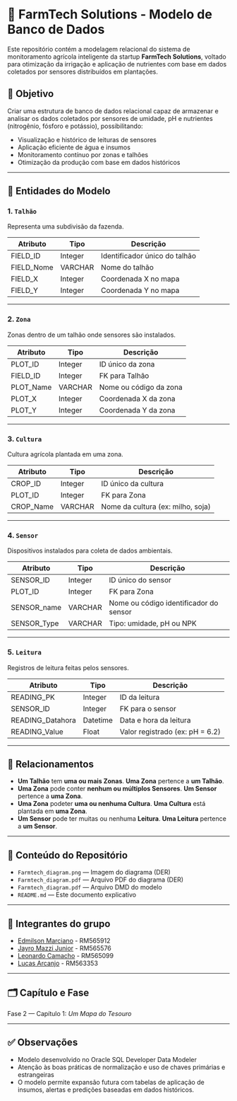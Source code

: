 # 🌱 FarmTech Solutions - Modelo de Banco de Dados

Este repositório contém a modelagem relacional do sistema de monitoramento agrícola inteligente da startup **FarmTech Solutions**, voltado para otimização da irrigação e aplicação de nutrientes com base em dados coletados por sensores distribuídos em plantações.

## 📌 Objetivo

Criar uma estrutura de banco de dados relacional capaz de armazenar e analisar os dados coletados por sensores de umidade, pH e nutrientes (nitrogênio, fósforo e potássio), possibilitando:

- Visualização e histórico de leituras de sensores
- Aplicação eficiente de água e insumos
- Monitoramento contínuo por zonas e talhões
- Otimização da produção com base em dados históricos

---

## 🧩 Entidades do Modelo

### 1. `Talhão`
Representa uma subdivisão da fazenda.

| Atributo     | Tipo     | Descrição                       |
|--------------|----------|---------------------------------|
| FIELD_ID     | Integer  | Identificador único do talhão   |
| FIELD_Nome   | VARCHAR  | Nome do talhão                  |
| FIELD_X      | Integer  | Coordenada X no mapa            |
| FIELD_Y      | Integer  | Coordenada Y no mapa            |

---

### 2. `Zona`
Zonas dentro de um talhão onde sensores são instalados.

| Atributo     | Tipo     | Descrição                        |
|--------------|----------|----------------------------------|
| PLOT_ID      | Integer  | ID único da zona                 |
| FIELD_ID     | Integer  | FK para Talhão                   |
| PLOT_Name    | VARCHAR  | Nome ou código da zona           |
| PLOT_X       | Integer  | Coordenada X da zona             |
| PLOT_Y       | Integer  | Coordenada Y da zona             |

---

### 3. `Cultura`
Cultura agrícola plantada em uma zona.

| Atributo     | Tipo     | Descrição                          |
|--------------|----------|------------------------------------|
| CROP_ID      | Integer  | ID único da cultura                |
| PLOT_ID      | Integer  | FK para Zona                       |
| CROP_Name    | VARCHAR  | Nome da cultura (ex: milho, soja)  |

---

### 4. `Sensor`
Dispositivos instalados para coleta de dados ambientais.

| Atributo      | Tipo     | Descrição                                  |
|---------------|----------|---------------------------------------------|
| SENSOR_ID     | Integer  | ID único do sensor                          |
| PLOT_ID       | Integer  | FK para Zona                                |
| SENSOR_name   | VARCHAR  | Nome ou código identificador do sensor      |
| SENSOR_Type   | VARCHAR  | Tipo: umidade, pH ou NPK                    |

---

### 5. `Leitura`
Registros de leitura feitas pelos sensores.

| Atributo         | Tipo     | Descrição                                |
|------------------|----------|------------------------------------------|
| READING_PK       | Integer  | ID da leitura                            |
| SENSOR_ID        | Integer  | FK para o sensor                         |
| READING_Datahora | Datetime | Data e hora da leitura                   |
| READING_Value    | Float    | Valor registrado (ex: pH = 6.2)          |

---

## 🔗 Relacionamentos

- **Um Talhão**  tem **uma ou mais Zonas**. **Uma Zona** pertence a **um Talhão**.
- **Uma Zona** pode conter **nenhum ou múltiplos Sensores**. **Um Sensor** pertence a **uma Zona**.
- **Uma Zona** podeter **uma ou nenhuma Cultura**. **Uma Cultura** está plantada em **uma Zona**.
- **Um Sensor** pode ter muitas ou nenhuma **Leitura**. **Uma Leitura** pertence a **um Sensor**.

---

## 📁 Conteúdo do Repositório

- `Farmtech_diagram.png` — Imagem do diagrama (DER)
- `Farmtech_diagram.pdf` — Arquivo PDF do diagrama (DER)
- `Farmtech_diagram.pdf` — Arquivo DMD do modelo
- `README.md` — Este documento explicativo

---

## 👤 Integrantes do grupo

- [Edmilson Marciano](https://github.com/marciano64) - RM565912
- [Jayro Mazzi Junior](https://github.com/jayrom) - RM565576
- [Leonardo Camacho](leonardocamacho1983) - RM565099
- [Lucas Arcanjo](https://github.com/ArcanjoLucas00) - RM563353

---

## 🗂️ Capítulo e Fase

Fase 2 — Capítulo 1: *Um Mapa do Tesouro*

---

## ✅ Observações

- Modelo desenvolvido no Oracle SQL Developer Data Modeler
- Atenção às boas práticas de normalização e uso de chaves primárias e estrangeiras
- O modelo permite expansão futura com tabelas de aplicação de insumos, alertas e predições baseadas em dados históricos.
